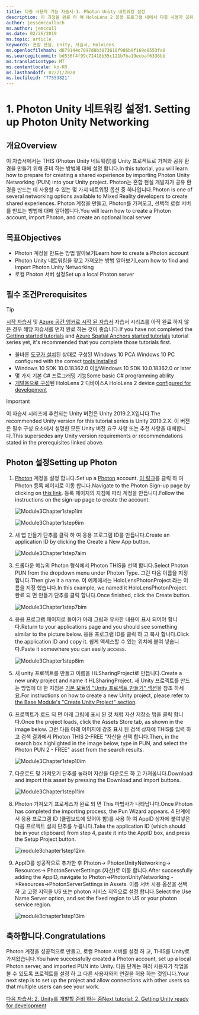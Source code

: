 ```yaml
---
title: 다중 사용자 기능 자습서-1. Photon Unity 네트워킹 설정
description: 이 과정을 완료 하 여 HoloLens 2 응용 프로그램 내에서 다중 사용자 공유 환경을 구현 하는 방법을 알아보세요.
author: jessemcculloch
ms.author: jemccull
ms.date: 02/26/2019
ms.topic: article
keywords: 혼합 현실, Unity, 자습서, HoloLens
ms.openlocfilehash: d879144c7097d8b3873618f986b9f169e8553fa8
ms.sourcegitcommit: bd536f4f99c71418b55c121b7ba19ecbaf6336bb
ms.translationtype: MT
ms.contentlocale: ko-KR
ms.lasthandoff: 02/21/2020
ms.locfileid: "77553821"
---
```

# <a name="1-setting-up-photon-unity-networking"></a><span data-ttu-id="5d2c8-105">1. Photon Unity 네트워킹 설정</span><span class="sxs-lookup"><span data-stu-id="5d2c8-105">1. Setting up Photon Unity Networking</span></span>

## <a name="overview"></a><span data-ttu-id="5d2c8-106">개요</span><span class="sxs-lookup"><span data-stu-id="5d2c8-106">Overview</span></span>

<span data-ttu-id="5d2c8-107">이 자습서에서는 THIS (Photon Unity 네트워킹)를 Unity 프로젝트로 가져와 공유 환경을 만들기 위해 준비 하는 방법에 대해 설명 합니다.</span><span class="sxs-lookup"><span data-stu-id="5d2c8-107">In this tutorial, you will learn how to prepare for creating a shared experience by importing Photon Unity Networking (PUN) into your Unity project.</span></span> <span data-ttu-id="5d2c8-108">Photon는 혼합 현실 개발자가 공유 환경을 만드는 데 사용할 수 있는 몇 가지 네트워킹 옵션 중 하나입니다.</span><span class="sxs-lookup"><span data-stu-id="5d2c8-108">Photon is one of several networking options available to Mixed Reality developers to create shared experiences.</span></span> <span data-ttu-id="5d2c8-109">Photon 계정을 만들고, Photon를 가져오고, 선택적 로컬 서버를 만드는 방법에 대해 알아봅니다.</span><span class="sxs-lookup"><span data-stu-id="5d2c8-109">You will learn how to create a Photon account, import Photon, and create an optional local server</span></span>

## <a name="objectives"></a><span data-ttu-id="5d2c8-110">목표</span><span class="sxs-lookup"><span data-stu-id="5d2c8-110">Objectives</span></span>

* <span data-ttu-id="5d2c8-111">Photon 계정을 만드는 방법 알아보기</span><span class="sxs-lookup"><span data-stu-id="5d2c8-111">Learn how to create a Photon account</span></span>
* <span data-ttu-id="5d2c8-112">Photon Unity 네트워킹을 찾고 가져오는 방법 알아보기</span><span class="sxs-lookup"><span data-stu-id="5d2c8-112">Learn how to find and import Photon Unity Networking</span></span>
* <span data-ttu-id="5d2c8-113">로컬 Photon 서버 설정</span><span class="sxs-lookup"><span data-stu-id="5d2c8-113">Set up a local Photon server</span></span>

## <a name="prerequisites"></a><span data-ttu-id="5d2c8-114">필수 조건</span><span class="sxs-lookup"><span data-stu-id="5d2c8-114">Prerequisites</span></span>

>[!TIP]
><span data-ttu-id="5d2c8-115">[시작 자습서](mrlearning-base.md) 및 [Azure 공간 앵커로 시작 된 자습서](mrlearning-asa-ch1.md) 자습서 시리즈를 아직 완료 하지 않은 경우 해당 자습서를 먼저 완료 하는 것이 좋습니다.</span><span class="sxs-lookup"><span data-stu-id="5d2c8-115">If you have not completed the [Getting started tutorials](mrlearning-base.md) and [Azure Spatial Anchors started tutorials](mrlearning-asa-ch1.md) tutorial series yet, it's recommended that you complete those tutorials first.</span></span>

* <span data-ttu-id="5d2c8-116">올바른 [도구가 설치](install-the-tools.md)된 상태로 구성된 Windows 10 PC</span><span class="sxs-lookup"><span data-stu-id="5d2c8-116">A Windows 10 PC configured with the correct [tools installed](install-the-tools.md)</span></span>
* <span data-ttu-id="5d2c8-117">Windows 10 SDK 10.0.18362.0 이상</span><span class="sxs-lookup"><span data-stu-id="5d2c8-117">Windows 10 SDK 10.0.18362.0 or later</span></span>
* <span data-ttu-id="5d2c8-118">몇 가지 기본 C# 프로그래밍 기능</span><span class="sxs-lookup"><span data-stu-id="5d2c8-118">Some basic C# programming ability</span></span>
* <span data-ttu-id="5d2c8-119">[개발용으로 구성](using-visual-studio.md#enabling-developer-mode)된 HoloLens 2 디바이스</span><span class="sxs-lookup"><span data-stu-id="5d2c8-119">A HoloLens 2 device [configured for development](using-visual-studio.md#enabling-developer-mode)</span></span>

>[!IMPORTANT]
> <span data-ttu-id="5d2c8-120">이 자습서 시리즈에 추천되는 Unity 버전은 Unity 2019.2.X입니다.</span><span class="sxs-lookup"><span data-stu-id="5d2c8-120">The recommended Unity version for this tutorial series is Unity 2019.2.X.</span></span> <span data-ttu-id="5d2c8-121">이 버전은 필수 구성 요소에서 설명한 모든 Unity 버전 요구 사항 또는 추천 사항을 대체합니다.</span><span class="sxs-lookup"><span data-stu-id="5d2c8-121">This supersedes any Unity version requirements or recommendations stated in the prerequisites linked above.</span></span>

## <a name="setting-up-photon"></a><span data-ttu-id="5d2c8-122">Photon 설정</span><span class="sxs-lookup"><span data-stu-id="5d2c8-122">Setting up Photon</span></span>

1. <span data-ttu-id="5d2c8-123">[Photon](https://dashboard.photonengine.com//Account/SignUp) 계정을 설정 합니다.</span><span class="sxs-lookup"><span data-stu-id="5d2c8-123">Set up a [Photon](https://dashboard.photonengine.com//Account/SignUp) account.</span></span> <span data-ttu-id="5d2c8-124">[이 링크](https://dashboard.photonengine.com//Account/SignUp)를 클릭 하 여 Photon 등록 페이지로 이동 합니다.</span><span class="sxs-lookup"><span data-stu-id="5d2c8-124">Navigate to the Photon Sign-up page by clicking on [this link](https://dashboard.photonengine.com//Account/SignUp).</span></span> <span data-ttu-id="5d2c8-125">등록 페이지의 지침에 따라 계정을 만듭니다.</span><span class="sxs-lookup"><span data-stu-id="5d2c8-125">Follow the instructions on the sign-up page to create the account.</span></span>

    ![Module3Chapter1step1im](images/module3chapter1step1im.PNG)

    ![Module3Chapter1step6im](images/module3chapter1step6im.PNG)

2. <span data-ttu-id="5d2c8-128">새 앱 만들기 단추를 클릭 하 여 응용 프로그램 ID를 만듭니다.</span><span class="sxs-lookup"><span data-stu-id="5d2c8-128">Create an application ID by clicking the Create a New App button.</span></span>

    ![Module3Chapter1step7aim](images/module3chapter1step7aim.PNG)

3. <span data-ttu-id="5d2c8-130">드롭다운 메뉴의 Photon 형식에서 Photon THIS을 선택 합니다.</span><span class="sxs-lookup"><span data-stu-id="5d2c8-130">Select Photon PUN from the dropdown menu under Photon Type.</span></span> <span data-ttu-id="5d2c8-131">그런 다음 이름을 지정 합니다.</span><span class="sxs-lookup"><span data-stu-id="5d2c8-131">Then give it a name.</span></span> <span data-ttu-id="5d2c8-132">이 예제에서는 HoloLensPhotonProject 라는 이름을 지정 했습니다.</span><span class="sxs-lookup"><span data-stu-id="5d2c8-132">In this example, we named it HoloLensPhotonProject.</span></span> <span data-ttu-id="5d2c8-133">완료 되 면 만들기 단추를 클릭 합니다.</span><span class="sxs-lookup"><span data-stu-id="5d2c8-133">Once finished, click the Create button.</span></span>

    ![Module3Chapter1step7bim](images/module3chapter1step7bim.PNG)

4. <span data-ttu-id="5d2c8-135">응용 프로그램 페이지로 돌아가 아래 그림과 유사한 내용이 표시 되어야 합니다.</span><span class="sxs-lookup"><span data-stu-id="5d2c8-135">Return to your applications page and you should see something similar to the picture below.</span></span> <span data-ttu-id="5d2c8-136">응용 프로그램 ID를 클릭 하 고 복사 합니다.</span><span class="sxs-lookup"><span data-stu-id="5d2c8-136">Click the application ID and copy it.</span></span> <span data-ttu-id="5d2c8-137">쉽게 액세스할 수 있는 위치에 붙여 넣습니다.</span><span class="sxs-lookup"><span data-stu-id="5d2c8-137">Paste it somewhere you can easily access.</span></span>  

    ![Module3Chapter1step8im](images/module3chapter1step8im.PNG)

5. <span data-ttu-id="5d2c8-139">새 unity 프로젝트를 만들고 이름을 HLSharingProject로 만듭니다.</span><span class="sxs-lookup"><span data-stu-id="5d2c8-139">Create a new unity project and name it HLSharingProject.</span></span> <span data-ttu-id="5d2c8-140">새 Unity 프로젝트를 만드는 방법에 대 한 지침은 [기본 모듈의 "Unity 프로젝트 만들기" 섹션](https://docs.microsoft.com//windows/mixed-reality/mrlearning-base-ch1#create-new-unity-project)을 참조 하세요.</span><span class="sxs-lookup"><span data-stu-id="5d2c8-140">For instructions on how to create a new Unity project, please refer to [the Base Module's "Create Unity Project" section](https://docs.microsoft.com//windows/mixed-reality/mrlearning-base-ch1#create-new-unity-project).</span></span> 

6. <span data-ttu-id="5d2c8-141">프로젝트가 로드 되 면 아래 그림에 표시 된 것 처럼 자산 저장소 탭을 클릭 합니다.</span><span class="sxs-lookup"><span data-stu-id="5d2c8-141">Once the project loads, click the Assets Store tab, as shown in the image below.</span></span> <span data-ttu-id="5d2c8-142">그런 다음 아래 이미지에 강조 표시 된 검색 상자에 THIS를 입력 하 고 검색 결과에서 Photon THIS 2-FREE "자산을 선택 합니다.</span><span class="sxs-lookup"><span data-stu-id="5d2c8-142">Then, in the search box highlighted in the image below, type in PUN, and select the Photon PUN 2 - FREE" asset from the search results.</span></span>

    ![Module3Chapter1step10im](images/module3chapter1step10im.PNG)

7. <span data-ttu-id="5d2c8-144">다운로드 및 가져오기 단추를 눌러이 자산을 다운로드 하 고 가져옵니다.</span><span class="sxs-lookup"><span data-stu-id="5d2c8-144">Download and import this asset by pressing the Download and Import buttons.</span></span>

    ![Module3Chapter1step11im](images/module3chapter1step11im.PNG)

8. <span data-ttu-id="5d2c8-146">Photon 가져오기 프로세스가 완료 되 면 This 마법사가 나타납니다.</span><span class="sxs-lookup"><span data-stu-id="5d2c8-146">Once Photon has completed the importing process, the Pun Wizard appears.</span></span> <span data-ttu-id="5d2c8-147">4 단계에서 응용 프로그램 ID (클립보드에 있어야 함)를 사용 하 여 AppID 상자에 붙여넣은 다음 프로젝트 설치 단추를 누릅니다.</span><span class="sxs-lookup"><span data-stu-id="5d2c8-147">Take the application ID (which should be in your clipboard) from step 4, paste it into the AppID box, and press the Setup Project button.</span></span>

    ![module3chapter1step12im](images/module3chapter1step12im.PNG)

9. <span data-ttu-id="5d2c8-149">AppID를 성공적으로 추가한 후 Photon-> PhotonUnityNetworking-> Resources-> PhotonServerSettings (자산)로 이동 합니다.</span><span class="sxs-lookup"><span data-stu-id="5d2c8-149">After successfully adding the AppID, navigate to Photon->PhotonUnityNetworking ->Resources->PhotonServerSettings in Assets.</span></span> <span data-ttu-id="5d2c8-150">이름 서버 사용 옵션을 선택 하 고 고정 지역을 US 또는 photon 서비스 지역으로 설정 합니다.</span><span class="sxs-lookup"><span data-stu-id="5d2c8-150">Select the Use Name Server option, and set the fixed region to US or your photon service region.</span></span>

    ![module3chapter1step13im](images/module3chapter1step13im.PNG)

## <a name="congratulations"></a><span data-ttu-id="5d2c8-152">축하합니다.</span><span class="sxs-lookup"><span data-stu-id="5d2c8-152">Congratulations</span></span>

<span data-ttu-id="5d2c8-153">Photon 계정을 성공적으로 만들고, 로컬 Photon 서버를 설정 하 고, THIS를 Unity로 가져왔습니다.</span><span class="sxs-lookup"><span data-stu-id="5d2c8-153">You have successfully created a Photon account, set up a local Photon server, and imported PUN into Unity.</span></span> <span data-ttu-id="5d2c8-154">다음 단계는 여러 사용자가 작업을 볼 수 있도록 프로젝트를 설정 하 고 다른 사용자와의 연결을 허용 하는 것입니다.</span><span class="sxs-lookup"><span data-stu-id="5d2c8-154">Your next step is to set up the project and allow connections with other users so that multiple users can see your work.</span></span>

<span data-ttu-id="5d2c8-155">[다음 자습서: 2. Unity를 개발할 준비 하는 중](mrlearning-sharing(photon)-ch2.md)</span><span class="sxs-lookup"><span data-stu-id="5d2c8-155">[Next tutorial: 2. Getting Unity ready for development](mrlearning-sharing(photon)-ch2.md)</span></span>

